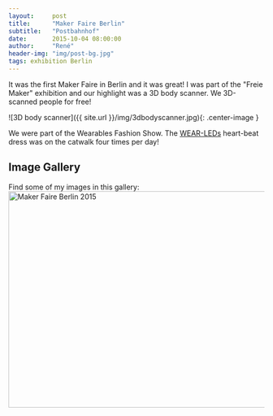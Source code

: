 ```yaml
---
layout:     post
title:      "Maker Faire Berlin"
subtitle:   "Postbahnhof"
date:       2015-10-04 08:00:00
author:     "René"
header-img: "img/post-bg.jpg"
tags: exhibition Berlin
---
```


<p>It was the first Maker Faire in Berlin and it was great! I was part of the "Freie Maker" exhibition and our highlight was a 3D body scanner. We 3D-scanned people for free!</p>
![3D body scanner]({{ site.url }}/img/3dbodyscanner.jpg){: .center-image }

<p>We were part of the Wearables Fashion Show. The <a href="http://www.wear-leds.com" target="_blank">WEAR-LEDs</a> heart-beat dress was on the catwalk four times per day!</p>


<h2>Image Gallery</h2>
<p>Find some of my images in this gallery:
<a data-flickr-embed="true"  href="https://www.flickr.com/photos/48008270@N07/albums/72157659354193660" title="Maker Faire Berlin 2015"><img src="https://farm1.staticflickr.com/655/22107141542_4dae621dce_z.jpg" width="640" height="426" alt="Maker Faire Berlin 2015" class=".center-image"></a><script async src="//embedr.flickr.com/assets/client-code.js" charset="utf-8"></script>
</p>